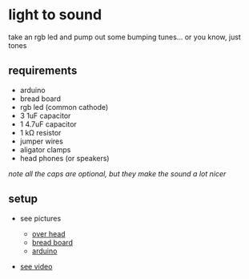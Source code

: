 # light to sound
take an rgb led and pump out some bumping tunes... or you know, just tones

## requirements

* arduino
* bread board
* rgb led (common cathode)
* 3 1uF capacitor
* 1 4.7uF capacitor
* 1 k&#8486; resistor
* jumper wires
* aligator clamps
* head phones (or speakers)

*note all the caps are optional, but they make the sound a lot nicer*

## setup

* see pictures
  * [over head](https://www.dropbox.com/s/dut2oc2102uzlqz/2013-10-09%2023.48.53.jpg)
  * [bread board](https://www.dropbox.com/s/xtpqyt18t2eyk09/2013-10-09%2023.49.00.jpg)
  * [arduino](https://www.dropbox.com/s/cwrsi3ci5b49mrw/20131010_000306.jpg)

* [see video](http://youtu.be/D8WVL-BG0Ag)
